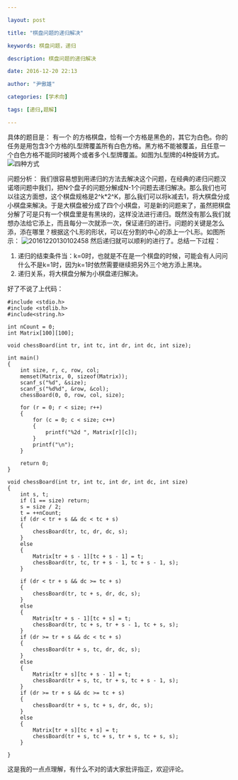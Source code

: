 ```yaml
---

layout: post

title: "棋盘问题的递归解决"

keywords: 棋盘问题，递归

description: 棋盘问题的递归解决

date: 2016-12-20 22:13

author: "尹傲雄"

categories: [学术向]

tags: [递归,题解]

---
```

具体的题目是：
有一个 的方格棋盘，恰有一个方格是黑色的，其它为白色。你的任务是用包含3个方格的L型牌覆盖所有白色方格。黑方格不能被覆盖，且任意一个白色方格不能同时被两个或者多个L型牌覆盖。如图为L型牌的4种旋转方式。
![四种方式](https://cdn.yinaoxiong.cn/image/posts/2016-12-20/20161220122429927.bmp)

问题分析：
我们很容易想到用递归的方法去解决这个问题，在经典的递归问题汉诺塔问题中我们，把N个盘子的问题分解成N-1个问题去递归解决。那么我们也可以往这方面想，这个棋盘规格是2^k*2^K，那么我们可以将k减去1，将大棋盘分成小棋盘来解决。于是大棋盘被分成了四个小棋盘，可是新的问题来了，虽然把棋盘分解了可是只有一个棋盘里是有黑块的，这样没法进行递归。既然没有那么我们就想办法给它添上，而且每分一次就添一次，保证递归的进行。问题的关键是怎么添，添在哪里？根据这个L形的形状，可以在分割的中心的添上一个L形。如图所示：
![20161220130102458](https://cdn.yinaoxiong.cn/image/posts/2016-12-20/20161220130102458.bmp)
然后递归就可以顺利的进行了。总结一下过程：

 1. 递归的结束条件当：k=0时，也就是不在是一个棋盘的时候，可能会有人问问什么不是k=1时，因为k=1时依然需要继续把另外三个地方添上黑块。
 2. 递归关系，将大棋盘分解为小棋盘递归解决。

好了不说了上代码：

```
#include <stdio.h>
#include <stdlib.h>
#include<string.h>

int nCount = 0;
int Matrix[100][100];

void chessBoard(int tr, int tc, int dr, int dc, int size);

int main()
{
	int size, r, c, row, col;
	memset(Matrix, 0, sizeof(Matrix));
	scanf_s("%d", &size);
	scanf_s("%d%d", &row, &col);
	chessBoard(0, 0, row, col, size);

	for (r = 0; r < size; r++)
	{
		for (c = 0; c < size; c++)
		{
			printf("%2d ", Matrix[r][c]);
		}
		printf("\n");
	}

	return 0;
}

void chessBoard(int tr, int tc, int dr, int dc, int size)
{
	int s, t;
	if (1 == size) return;
	s = size / 2;
	t = ++nCount;
	if (dr < tr + s && dc < tc + s)
	{
		chessBoard(tr, tc, dr, dc, s);
	}
	else
	{
		Matrix[tr + s - 1][tc + s - 1] = t;
		chessBoard(tr, tc, tr + s - 1, tc + s - 1, s);
	}

	if (dr < tr + s && dc >= tc + s)
	{
		chessBoard(tr, tc + s, dr, dc, s);
	}
	else
	{
		Matrix[tr + s - 1][tc + s] = t;
		chessBoard(tr, tc + s, tr + s - 1, tc + s, s);
	}
	if (dr >= tr + s && dc < tc + s)
	{
		chessBoard(tr + s, tc, dr, dc, s);
	}
	else
	{
		Matrix[tr + s][tc + s - 1] = t;
		chessBoard(tr + s, tc, tr + s, tc + s - 1, s);
	}
	if (dr >= tr + s && dc >= tc + s)
	{
		chessBoard(tr + s, tc + s, dr, dc, s);
	}
	else
	{
		Matrix[tr + s][tc + s] = t;
		chessBoard(tr + s, tc + s, tr + s, tc + s, s);
	}

}

```

这是我的一点点理解，有什么不对的请大家批评指正，欢迎评论。
